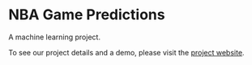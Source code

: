 # NBA Game Predictions
A machine learning project.

To see our project details and a demo, please visit the [project website][].

[project website]: http://dionny.github.io/NBAPredictions/website
